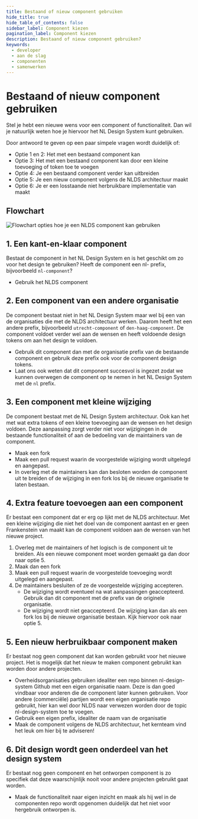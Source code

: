 ```yaml
---
title: Bestaand of nieuw component gebruiken
hide_title: true
hide_table_of_contents: false
sidebar_label: Component kiezen
pagination_label: Component kiezen
description: Bestaand of nieuw component gebruiken?
keywords:
  - developer
  - aan de slag
  - componenten
  - samenwerken
---
```


# Bestaand of nieuw component gebruiken

Stel je hebt een nieuwe wens voor een component of functionaliteit. Dan wil je natuurlijk weten hoe je hiervoor het NL Design System kunt gebruiken.

Door antwoord te geven op een paar simpele vragen wordt duidelijk of:

- Optie 1 en 2: Het met een bestaand component kan
- Optie 3: Het met een bestaand component kan door een kleine toevoeging of token toe te voegen
- Optie 4: Je een bestaand component verder kan uitbreiden
- Optie 5: Je een nieuw component volgens de NLDS architectuur maakt
- Optie 6: Je er een losstaande niet herbruikbare implementatie van maakt

## Flowchart

![Flowchart opties hoe je een NLDS component kan gebruiken](https://i.imgur.com/LZcYeXT.jpg)

## 1. Een kant-en-klaar component

Bestaat de component in het NL Design System en is het geschikt om zo voor het design te gebruiken? Heeft de component een nl- prefix, bijvoorbeeld `nl-component`?

- Gebruik het NLDS component

## 2. Een component van een andere organisatie

De component bestaat niet in het NL Design System maar wel bij een van de organisaties die met de NLDS architectuur werken. Daarom heeft het een andere prefix, bijvoorbeeld `utrecht-component` of `den-haag-component`.
De component voldoet verder wel aan de wensen en heeft voldoende design tokens om aan het design te voldoen.

- Gebruik dit component dan met de organisatie prefix van de bestaande component en gebruik deze prefix ook voor de component design tokens.
- Laat ons ook weten dat dit component succesvol is ingezet zodat we kunnen overwegen de component op te nemen in het NL Design System met de `nl` prefix.

## 3. Een component met kleine wijziging

De component bestaat met de NL Design System architectuur. Ook kan het met wat extra tokens of een kleine toevoeging aan de wensen en het design voldoen. Deze aanpassing zorgt verder niet voor wijzigingen in de bestaande functionaliteit of aan de bedoeling van de maintainers van de component.

- Maak een fork
- Maak een pull request waarin de voorgestelde wijziging wordt uitgelegd en aangepast.
- In overleg met de maintainers kan dan besloten worden de component uit te breiden of de wijziging in een fork los bij de nieuwe organisatie te laten bestaan.

## 4. Extra feature toevoegen aan een component

Er bestaat een component dat er erg op lijkt met de NLDS architectuur. Met een kleine wijziging die niet het doel van de component aantast en er geen Frankenstein van maakt kan de component voldoen aan de wensen van het nieuwe project.

1. Overleg met de maintainers of het logisch is de component uit te breiden. Als een nieuwe component moet worden gemaakt ga dan door naar optie 5.
2. Maak dan een fork
3. Maak een pull request waarin de voorgestelde toevoeging wordt uitgelegd en aangepast.
4. De maintainers besluiten of ze de voorgestelde wijziging accepteren.
   - De wijziging wordt eventueel na wat aanpassingen geaccepteerd. Gebruik dan dit component met de prefix van de originele organisatie.
   - De wijziging wordt niet geaccepteerd. De wijziging kan dan als een fork los bij de nieuwe organisatie bestaan. Kijk hiervoor ook naar optie 5.

## 5. Een nieuw herbruikbaar component maken

Er bestaat nog geen component dat kan worden gebruikt voor het nieuwe project.
Het is mogelijk dat het nieuw te maken component gebruikt kan worden door andere projecten.

- Overheidsorganisaties gebruiken idealiter een repo binnen nl-design-system Github met een eigen organisatie naam. Deze is dan goed vindbaar voor anderen die de component later kunnen gebruiken. Voor andere (commerciële) partijen wordt een eigen organisatie repo gebruikt, hier kan wel door NLDS naar verwezen worden door de topic nl-design-system toe te voegen.
- Gebruik een eigen prefix, idealiter de naam van de organisatie
- Maak de component volgens de NLDS architectuur, het kernteam vind het leuk om hier bij te adviseren!

## 6. Dit design wordt geen onderdeel van het design system

Er bestaat nog geen component en het ontworpen component is zo specifiek dat deze waarschijnlijk nooit voor andere projecten gebruikt gaat worden.

- Maak de functionaliteit naar eigen inzicht en maak als hij wel in de componenten repo wordt opgenomen duidelijk dat het niet voor hergebruik ontworpen is.
